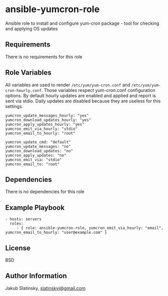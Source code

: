 ansible-yumcron-role
=========

Ansible role to install and configure yum-cron package - tool for checking and applying OS updates

Requirements
------------

There is no requirements for this role

Role Variables
--------------

All variables are used to render `/etc/yum/yum-cron.conf` and `/etc/yum/yum-cron-hourly.conf`. Those variables respect yum-cron.conf configuration options. By default hourly updates are enabled and applied and report is sent via stdio. Daily updates are disabled because they are useless for this settings.

    yumcron_update_messages_hourly: "yes"
    yumcron_download_updates_hourly: "yes"
    yumcron_apply_updates_hourly: "yes"
    yumcron_emit_via_hourly: "stdio"
    yumcron_email_to_hourly: "root"

    yumcron_update_cmd: "default"
    yumcron_update_messages: "no"
    yumcron_download_updates: "no"
    yumcron_apply_updates: "no"
    yumcron_emit_via: "stdio"
    yumcron_email_to: "root"

Dependencies
------------

There is no dependencies for this role

Example Playbook
----------------

    - hosts: servers
      roles:
         - { role: ansible-yumcron-role, yumcron_emit_via_hourly: "email", yumcron_email_to_hourly: "user@example.com" }

License
-------

BSD

Author Information
------------------

Jakub Slatinsky, slatinskyj@gmail.com
